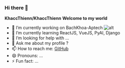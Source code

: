 ### Hi there 👋

**KhaccThienn/KhaccThienn**
**Welcome to my world**

- 🔭 I’m currently working on BachKhoa-Aptech
![alt](https://product.bachkhoa-aptech.edu.vn:33/Resources/Images/logo-bkap-edu.png)
- 🌱 I’m currently learning ReactJS, VueJS, PyAI, Django
- 🤔 I’m looking for help with ...
- 💬 Ask me about my profile ?
- 📫 How to reach me: [GitHub](https://github.com/KhaccThienn)
- 😄 Pronouns: ...
- ⚡ Fun fact: ...

